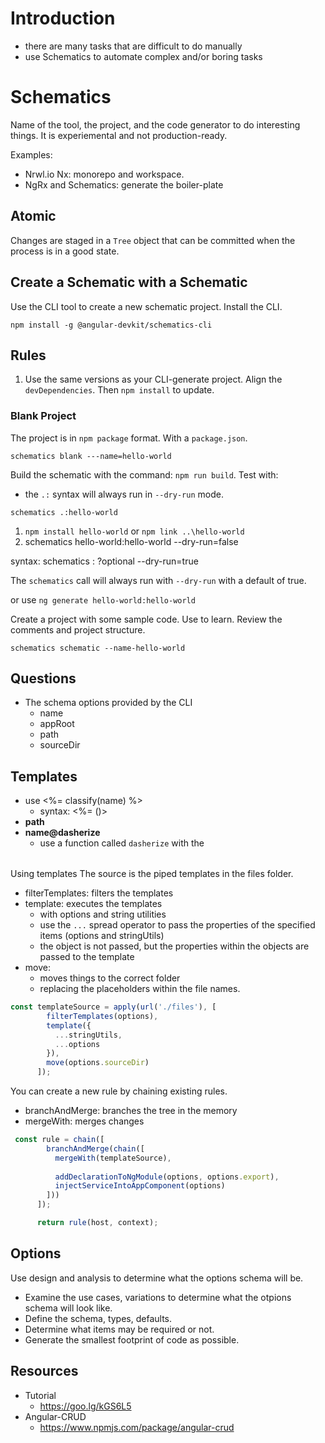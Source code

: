 # Introduction

* there are many tasks that are difficult to do manually
* use Schematics to automate complex and/or boring tasks

# Schematics
Name of the tool, the project, and the code generator to do interesting things. It is experiemental and not production-ready.

Examples:
* Nrwl.io Nx: monorepo and workspace.
* NgRx and Schematics: generate the boiler-plate

## Atomic
Changes are staged in a ` Tree ` object that can be committed when the process is in a good state.

## Create a Schematic with a Schematic

Use the CLI tool to create a new schematic project. Install the CLI.

```
npm install -g @angular-devkit/schematics-cli
```


## Rules

1. Use the same versions as your CLI-generate project. Align the ` devDependencies `. Then ` npm install ` to update.

### Blank Project
The project is in ` npm package ` format. With a ` package.json `.

```
schematics blank ---name=hello-world
```

Build the schematic with the command: ` npm run build `. Test with:

* the ` .: ` syntax will always run in ` --dry-run ` mode.

```
schematics .:hello-world
```

1. `npm install hello-world` or ` npm link ..\hello-world `
2. schematics hello-world:hello-world --dry-run=false

syntax: schematics <name of collection>:<name of the schematic in the collection> ?optional --dry-run=true

The ` schematics ` call will always run with `--dry-run` with a default of true.

or use ` ng generate hello-world:hello-world `

Create a project with some sample code. Use to learn. Review the comments and project structure. 

```
schematics schematic --name-hello-world
```

## Questions

* The schema options provided by the CLI
    * name
    * appRoot
    * path
    * sourceDir

## Templates

* use <%= classify(name) %>
    * syntax: <%= <utility method>(<name of the option property>)>
* __path__
* __name@dasherize__
    * use a function called `dasherize` with the <option property as input>


Using templates
The source is the piped templates in the files folder. 

* filterTemplates: filters the templates
* template: executes the templates
    * with options and string utilities
    * use the `...` spread operator to pass the properties of the specified items (options and stringUtils)
    * the object is not passed, but the properties within the objects are passed to the template
*  move:
    *  moves things to the correct folder 
    *  replacing the placeholders within the file names.

```typescript
const templateSource = apply(url('./files'), [
        filterTemplates(options),
        template({
          ...stringUtils,
          ...options
        }),
        move(options.sourceDir)
      ]);
```

You can create a new rule by chaining existing rules.

* branchAndMerge: branches the tree in the memory
* mergeWith: merges changes

```typescript
 const rule = chain([
        branchAndMerge(chain([
          mergeWith(templateSource),
          
          addDeclarationToNgModule(options, options.export),
          injectServiceIntoAppComponent(options)
        ]))
      ]);

      return rule(host, context);
```

## Options
Use design and analysis to determine what the options schema will be.

* Examine the use cases, variations to determine what the otpions schema will look like. 
* Define the schema, types, defaults.
* Determine what items may be required or not. 
* Generate the smallest footprint of code as possible.

## Resources

* Tutorial
    * https://goo.lg/kGS6L5
* Angular-CRUD
    * https://www.npmjs.com/package/angular-crud